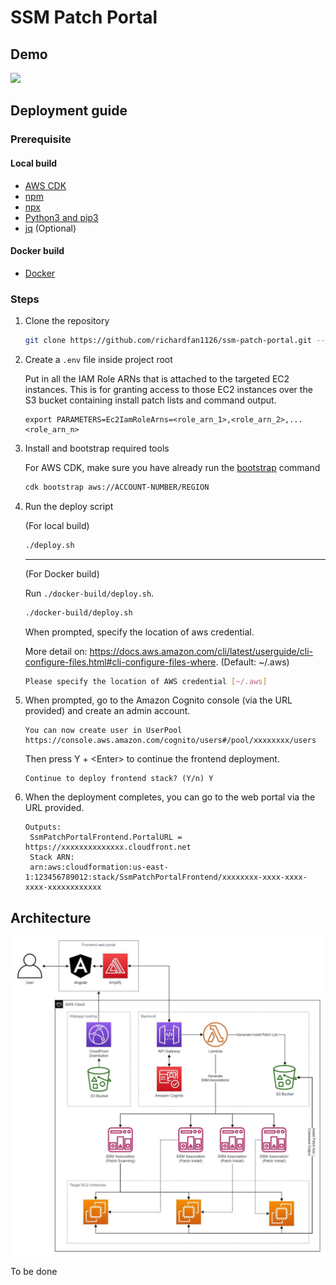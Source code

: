 # SSM Patch Portal



## Demo

![](https://github.com/richardfan1126/ssm-patch-portal/raw/master/docs/demo.gif)

## Deployment guide

### Prerequisite

#### Local build
* [AWS CDK](https://docs.aws.amazon.com/cdk/v2/guide/getting_started.html#getting_started_install)
* [npm](https://nodejs.org/en/download/)
* [npx](https://www.npmjs.com/package/npx)
* [Python3 and pip3](https://www.python.org/downloads/)
* [jq](https://stedolan.github.io/jq/download/) (Optional)

#### Docker build
* [Docker](https://docs.docker.com/get-docker/)

### Steps

1. Clone the repository

   ```bash
   git clone https://github.com/richardfan1126/ssm-patch-portal.git --recurse-submodules
   ```

1. Create a `.env` file inside project root

   Put in all the IAM Role ARNs that is attached to the targeted EC2 instances. This is for granting access to those EC2 instances over the S3 bucket containing install patch lists and command output.

   ```
   export PARAMETERS=Ec2IamRoleArns=<role_arn_1>,<role_arn_2>,...<role_arn_n>
   ```

1. Install and bootstrap required tools

   For AWS CDK, make sure you have already run the [bootstrap](https://docs.aws.amazon.com/cdk/v2/guide/getting_started.html#getting_started_bootstrap) command

   ```bash
   cdk bootstrap aws://ACCOUNT-NUMBER/REGION
   ```

1. Run the deploy script

   (For local build)
   ```bash
   ./deploy.sh
   ```

   ---

   (For Docker build)

   Run `./docker-build/deploy.sh`.
   
   ```bash
   ./docker-build/deploy.sh
   ```
   
   When prompted, specify the location of aws credential.
   
   More detail on: https://docs.aws.amazon.com/cli/latest/userguide/cli-configure-files.html#cli-configure-files-where. (Default: ~/.aws)
   
   ```bash
   Please specify the location of AWS credential [~/.aws] 
   ```

1. When prompted, go to the Amazon Cognito console (via the URL provided) and create an admin account.

   ```
   You can now create user in UserPool https://console.aws.amazon.com/cognito/users#/pool/xxxxxxxx/users
   ```

   Then press Y + \<Enter\> to continue the frontend deployment.

   ```
   Continue to deploy frontend stack? (Y/n) Y
   ```

1. When the deployment completes, you can go to the web portal via the URL provided.

   ```
   Outputs:
    SsmPatchPortalFrontend.PortalURL = https://xxxxxxxxxxxxxx.cloudfront.net
    Stack ARN:
    arn:aws:cloudformation:us-east-1:123456789012:stack/SsmPatchPortalFrontend/xxxxxxxx-xxxx-xxxx-xxxx-xxxxxxxxxxxx
   ```

## Architecture

![](https://raw.githubusercontent.com/richardfan1126/ssm-patch-portal/master/docs/architecture.jpg)

To be done
